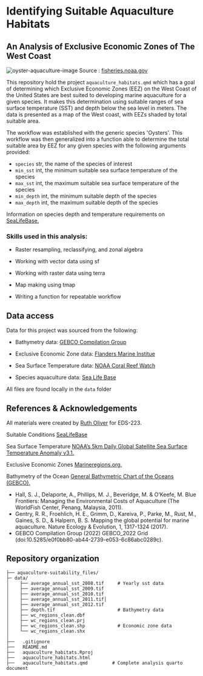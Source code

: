 # Identifying Suitable Aquaculture Habitats 
## An Analysis of Exclusive Economic Zones of The West Coast 

![oyster-aquaculture-image](https://www.fisheries.noaa.gov/s3//styles/original/s3/2021-10/hog-island-oyster-co-lease.png?itok=pKpf1VLD)
Source : [fisheries.noaa.gov](https://www.fisheries.noaa.gov/feature-story/tide-table-profiles-hog-island-oyster-co)


This repository hold the project `aquaculture_habitats.qmd` which has a goal of determining which Exclusive Economic Zones (EEZ) on the West Coast of the United States are best suited to developing marine aquaculture for a given species. It makes this determination using suitable ranges of sea surface temperature (SST) and  depth below the sea level in meters. The data is presented as a map of the West coast, with EEZs shaded by total suitable area.

The workflow was established with the generic species 'Oysters'. This workflow was then generalized into a function able to determine the total suitable area by EEZ for any given species with the following arguments provided:

- `species` str, the name of the species of interest
- `min_sst` int, the minimum suitable sea surface temperature of the species
- `max_sst` int, the maximum suitable sea surface temperature of the species
- `min_depth` int, the minimum suitable depth of the species
- `max_depth` int, the maximum suitable depth of the species

Information on species depth and temperature requirements on [SeaLifeBase.](https://www.sealifebase.ca/search.php)

### Skills used in this analysis:

- Raster resampling, reclassifying, and zonal algebra

- Working with vector data using sf

- Working with raster data using terra

- Map making using tmap

- Writing a function for repeatable workflow


## Data access

Data for this project was sourced from the following:

- Bathymetry data: [GEBCO Compilation Group](https://www.gebco.net/data_and_products/gridded_bathymetry_data/#area)

- Exclusive Economic Zone data: [Flanders Marine Institue](https://www.marineregions.org/eez.php)

- Sea Surface Temperature data: [NOAA Coral Reef Watch](https://coralreefwatch.noaa.gov/product/5km/index_5km_ssta.php)

- Species aquaculture data: [Sea Life Base](https://www.sealifebase.ca/search.php)

All files are found locally in the `data` folder 


## References & Acknowledgements

All materials were created by [Ruth Oliver](https://github.com/ryoliver) for EDS-223.

Suitable Conditions [SeaLifeBase](https://www.sealifebase.ca/search.php)

Sea Surface Temperature [NOAA’s 5km Daily Global Satellite Sea Surface Temperature Anomaly v3.1.](https://coralreefwatch.noaa.gov/product/5km/index_5km_ssta.php)

Exclusive Economic Zones [Marineregions.org.](https://www.marineregions.org/eez.php)

Bathymetry of the Ocean [General Bathymetric Chart of the Oceans (GEBCO).](https://www.gebco.net/data_and_products/gridded_bathymetry_data/#area)

- Hall, S. J., Delaporte, A., Phillips, M. J., Beveridge, M. & O’Keefe, M. Blue Frontiers: Managing the Environmental Costs of Aquaculture (The WorldFish Center, Penang, Malaysia, 2011).
- Gentry, R. R., Froehlich, H. E., Grimm, D., Kareiva, P., Parke, M., Rust, M., Gaines, S. D., & Halpern, B. S. Mapping the global potential for marine aquaculture. Nature Ecology & Evolution, 1, 1317-1324 (2017).
- GEBCO Compilation Group (2022) GEBCO_2022 Grid (doi:10.5285/e0f0bb80-ab44-2739-e053-6c86abc0289c).

## Repository organization

```
├── aquaculture-suitability_files/
├─ data/
│    ├── average_annual_sst_2008.tif     # Yearly sst data
│    ├── average_annual_sst_2009.tif
│    ├── average_annual_sst_2010.tif
│    ├── average_annual_sst_2011.tif│
│    ├── average_annual_sst_2012.tif
│    ├── depth.tif                       # Bathymetry data
│    ├── wc_regions_clean.dbf
│    ├── wc_regions_clean.prj
│    ├── wc_regions_clean.shp            # Economic zone data
│    └── wc_regions_clean.shx             
│  
├──   .gitignore
├──   README.md                         
├──   aquaculture_habitats.Rproj
├──   aquaculture_habitats.html
├──   aquaculture_habitats.qmd         # Complete analysis quarto document
  
  
```
  
  
  
  
  
  
  
  
  
  
 